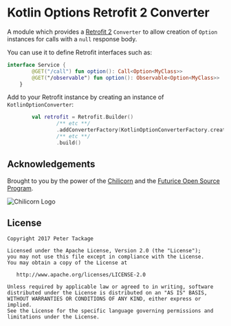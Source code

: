 # Kotlin Options Retrofit 2 Converter

A module which provides a [Retrofit 2](https://github.com/square/retrofit/) `Converter` to allow creation of `Option` instances for calls with a `null` response body.

You can use it to define Retrofit interfaces such as:
 
```kotlin
interface Service {
        @GET("/call") fun option(): Call<Option<MyClass>>
        @GET("/observable") fun option(): Observable<Option<MyClass>>
    }
```
    
Add to your Retrofit instance by creating an instance of `KotlinOptionConverter`:

```kotlin
        val retrofit = Retrofit.Builder()
                /** etc **/
                .addConverterFactory(KotlinOptionConverterFactory.create())
                /** etc **/
                .build()
```

## Acknowledgements

Brought to you by the power of the [Chilicorn](http://spiceprogram.org/chilicorn-history/) and the [Futurice Open Source Program](http://spiceprogram.org/).

![Chilicorn Logo](https://raw.githubusercontent.com/futurice/spiceprogram/gh-pages/assets/img/logo/chilicorn_no_text-256.png)

## License

    Copyright 2017 Peter Tackage

    Licensed under the Apache License, Version 2.0 (the "License");
    you may not use this file except in compliance with the License.
    You may obtain a copy of the License at

       http://www.apache.org/licenses/LICENSE-2.0

    Unless required by applicable law or agreed to in writing, software
    distributed under the License is distributed on an "AS IS" BASIS,
    WITHOUT WARRANTIES OR CONDITIONS OF ANY KIND, either express or implied.
    See the License for the specific language governing permissions and
    limitations under the License.
